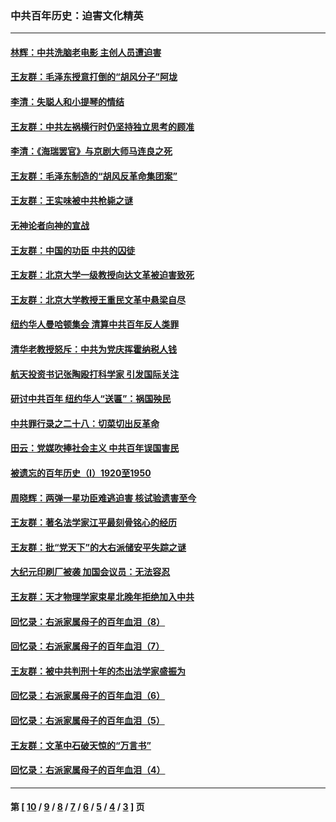 ### 中共百年历史：迫害文化精英
---
#### [林辉：中共洗脑老电影 主创人员遭迫害](../../pages/nf1176111/n13699437.md?05200430) 
#### [王友群：毛泽东授意打倒的“胡风分子”阿垅](../../pages/nf1176111/n13592541.md?05200430) 
#### [李清：失聪人和小提琴的情结](../../pages/nf1176111/n13459280.md?05200430) 
#### [王友群：中共左祸横行时仍坚持独立思考的顾准](../../pages/nf1176111/n13444722.md?05200430) 
#### [李清：《海瑞罢官》与京剧大师马连良之死](../../pages/nf1176111/n13412316.md?05200430) 
#### [王友群：毛泽东制造的“胡风反革命集团案”](../../pages/nf1176111/n13324909.md?05200430) 
#### [王友群：王实味被中共枪毙之谜](../../pages/nf1176111/n13307502.md?05200430) 
#### [无神论者向神的宣战](../../pages/nf1176111/n13281535.md?05200430) 
#### [王友群：中国的功臣 中共的囚徒](../../pages/nf1176111/n13291790.md?05200430) 
#### [王友群：北京大学一级教授向达文革被迫害致死](../../pages/nf1176111/n13150966.md?05200430) 
#### [王友群：北京大学教授王重民文革中悬梁自尽](../../pages/nf1176111/n13084645.md?05200430) 
#### [纽约华人曼哈顿集会 清算中共百年反人类罪](../../pages/nf1176111/n13084157.md?05200430) 
#### [清华老教授怒斥：中共为党庆挥霍纳税人钱](../../pages/nf1176111/n13071430.md?05200430) 
#### [航天投资书记张陶殴打科学家 引发国际关注](../../pages/nf1176111/n13069132.md?05200430) 
#### [研讨中共百年 纽约华人“送匾”：祸国殃民](../../pages/nf1176111/n13057367.md?05200430) 
#### [中共罪行录之二十八：切菜切出反革命](../../pages/nf1176111/n13030600.md?05200430) 
#### [田云：党媒吹捧社会主义 中共百年误国害民](../../pages/nf1176111/n13006682.md?05200430) 
#### [被遗忘的百年历史（I）1920至1950](../../pages/nf1176111/n12986411.md?05200430) 
#### [周晓辉：两弹一星功臣难逃迫害 核试验遗害至今](../../pages/nf1176111/n12974997.md?05200430) 
#### [王友群：著名法学家江平最刻骨铭心的经历](../../pages/nf1176111/n12970787.md?05200430) 
#### [王友群：批“党天下”的大右派储安平失踪之谜](../../pages/nf1176111/n12954229.md?05200430) 
#### [大纪元印刷厂被袭 加国会议员：无法容忍](../../pages/nf1176111/n12883028.md?05200430) 
#### [王友群：天才物理学家束星北晚年拒绝加入中共](../../pages/nf1176111/n12792913.md?05200430) 
#### [回忆录：右派家属母子的百年血泪（8）](../../pages/nf1176111/n12706196.md?05200430) 
#### [回忆录：右派家属母子的百年血泪（7）](../../pages/nf1176111/n12706191.md?05200430) 
#### [王友群：被中共判刑十年的杰出法学家盛振为](../../pages/nf1176111/n12706141.md?05200430) 
#### [回忆录：右派家属母子的百年血泪（6）](../../pages/nf1176111/n12698863.md?05200430) 
#### [回忆录：右派家属母子的百年血泪（5）](../../pages/nf1176111/n12692515.md?05200430) 
#### [王友群：文革中石破天惊的“万言书”](../../pages/nf1176111/n12690994.md?05200430) 
#### [回忆录：右派家属母子的百年血泪（4）](../../pages/nf1176111/n12686410.md?05200430) 

---
#### 第 [ [10](./10.md?05200430) / [9](./9.md?05200430) / [8](./8.md?05200430) / [7](./7.md?05200430) / [6](./6.md?05200430) / [5](./5.md?05200430) / [4](./4.md?05200430) / [3](./3.md?05200430) ] 页

